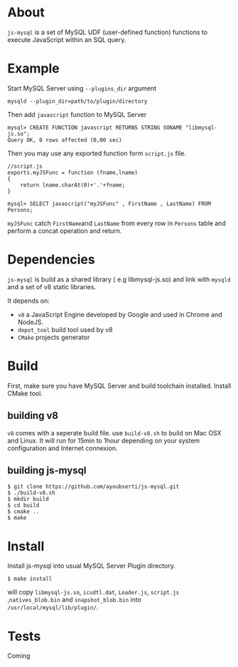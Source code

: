 
# About
`js-mysql` is a set of MySQL UDF (user-defined function) functions to execute JavaScript within an SQL query.

# Example

Start MySQL Server using `--plugins_dir` argument

````
mysqld --plugin_dir=path/to/plugin/directory
````

Then add `javascript` function to  MySQL Server

````
mysql> CREATE FUNCTION javascript RETURNS STRING SONAME "libmysql-js.so";
Query OK, 0 rows affected (0,00 sec)

````
Then you may use any exported function form `script.js` file.

````
//script.js
exports.myJSFunc = function (fname,lname)
{
    return lname.charAt(0)+'.'+fname; 
}
````

`mysql> SELECT javascript("myJSFunc" , FirstName , LastName) FROM Persons;`

`myJSFunc` catch `FirstName`and `LastName` from every row in `Persons` table and perform a concat operation and return.

# Dependencies
`js-mysql` is build as a shared library ( e.g libmysql-js.so) and link with `mysqld` and a set of v8 static libraries. 

It depends on:
 - `v8` a JavaScript Engine developed by Google and used in Chrome and NodeJS.
 - `depot_tool` build tool used by v8
 - `CMake` projects generator

 # Build

 First, make sure you have MySQL Server and build toolchain installed. Install CMake tool.

 ## building v8

 `v8` comes with a seperate build file. use `build-v8.sh` to build on Mac OSX and Linux. It will run for 15min to 1hour depending on your system configuration and Internet connexion.

 ## building js-mysql

 ````
 $ git clone https://github.com/ayoubserti/js-mysql.git
 $ ./build-v8.sh  
 $ mkdir build
 $ cd build
 $ cmake ..
 $ make 
 ````

 # Install
 
 Install js-mysql into usual MySQL Server Plugin directory. 

 ````
 $ make install
 ````
 will copy `libmysql-js.so`, `icudtl.dat`, `Loader.js`, `script.js` ,`natives_blob.bin` and  `snapshot_blob.bin` into `/usr/local/mysql/lib/plugin/`.

 # Tests

 Coming 




 
